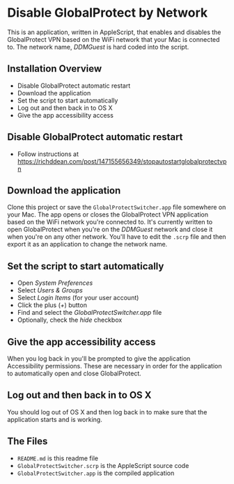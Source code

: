 # Disable GlobalProtect by Network

This is an application, written in AppleScript, that enables and disables the 
GlobalProtect VPN based on the WiFi network that your Mac is connected to. The 
network name, _DDMGuest_ is hard coded into the script.

## Installation Overview

* Disable GlobalProtect automatic restart
* Download the application
* Set the script to start automatically
* Log out and then back in to OS X
* Give the app accessibility access

## Disable GlobalProtect automatic restart

* Follow instructions at https://richddean.com/post/147155656349/stopautostartglobalprotectvpn

## Download the application

Clone this project or save the `GlobalProtectSwitcher.app` file somewhere on 
your Mac. The app opens or closes the GlobalProtect VPN application based 
on the WiFi network you're connected to. It's currently written to open 
GlobalProtect when you're on the _DDMGuest_ network and close it when you're 
on any other network. You'll have to edit the `.scrp` file and then export it as 
an application to change the network name.

## Set the script to start automatically

* Open _System Preferences_
* Select _Users & Groups_
* Select _Login Items_ (for your user account)
* Click the plus (_+_) button
* Find and select the _GlobalProtectSwitcher.app_ file
* Optionally, check the _hide_ checkbox

## Give the app accessibility access

When you log back in you'll be prompted to give the application Accessibility 
permissions. These are necessary in order for the application to automatically 
open and close GlobalProtect.

## Log out and then back in to OS X

You should log out of OS X and then log back in to make sure that the 
application starts and is working.

## The Files

* `README.md` is this readme file
* `GlobalProtectSwitcher.scrp` is the AppleScript source code
* `GlobalProtectSwitcher.app` is the compiled application
